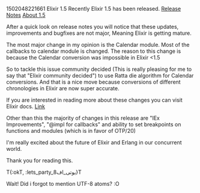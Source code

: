 1502048221661
Elixir 1.5
Recently Elixir 1.5 has been released. [Release Notes](https://github.com/elixir-lang/elixir/releases/tag/v1.5.0) [About 1.5](https://elixir-lang.org/blog/2017/07/25/elixir-v1-5-0-released/)

After a quick look on release notes you will notice that these updates, improvements and bugfixes are not major, Meaning
Elixir is getting mature.

The most major change in my opinion is the Calendar module. Most of the callbacks to calendar module is changed. The reason to this change is because the Calendar conversion was impossible in Elixir <1.5

So to tackle this issue community decided (This is really pleasing for me to say that "Elixir community decided") to use Ratta die algorithm for Calendar conversions. And that is a nice move because conversions of different chronologies in Elixir are now super accurate.

If you are interested in reading more about these changes you can visit Elixir docs. [Link]()

Other than this the majority of changes in this release are "IEx Improvements", "@impl for callbacks" and ability to set breakpoints on functions and modules (which is in favor of OTP/20)

I'm really excited about the future of Elixir and Erlang in our concurrent world.

Thank you for reading this.

T{:okT, :lets_party_یوتی_اف8}T

Wait! Did i forgot to mention UTF-8 atoms? :O 